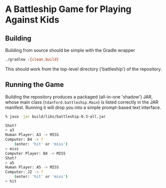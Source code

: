 # A Battleship Game for Playing Against Kids

## Building

Building from source should be simple with the Gradle wrapper

```bash
./gradlew :{clean,build}
```

This should work from the top-level directory ('battleship') of the repository.

## Running the Game

Building the repository produces a packaged (all-in-one 'shadow') JAR, whose main class (`tdanford.battleship.Main`) is listed correctly in the JAR manifest.  Running it will drop you into a simple prompt-based text interface.  

```bash 
% java -jar build/libs/battleship-0.3-all.jar

Shot?
> a3
Human Player: A3 -> MISS 
Computer: B4 -> ?
	(enter: 'hit' or 'miss')
> miss
Computer Player: B4 -> MISS 
Shot?
> a5
Human Player: A5 -> MISS 
Computer: J2 -> ?
	(enter: 'hit' or 'miss')
> hit
```
